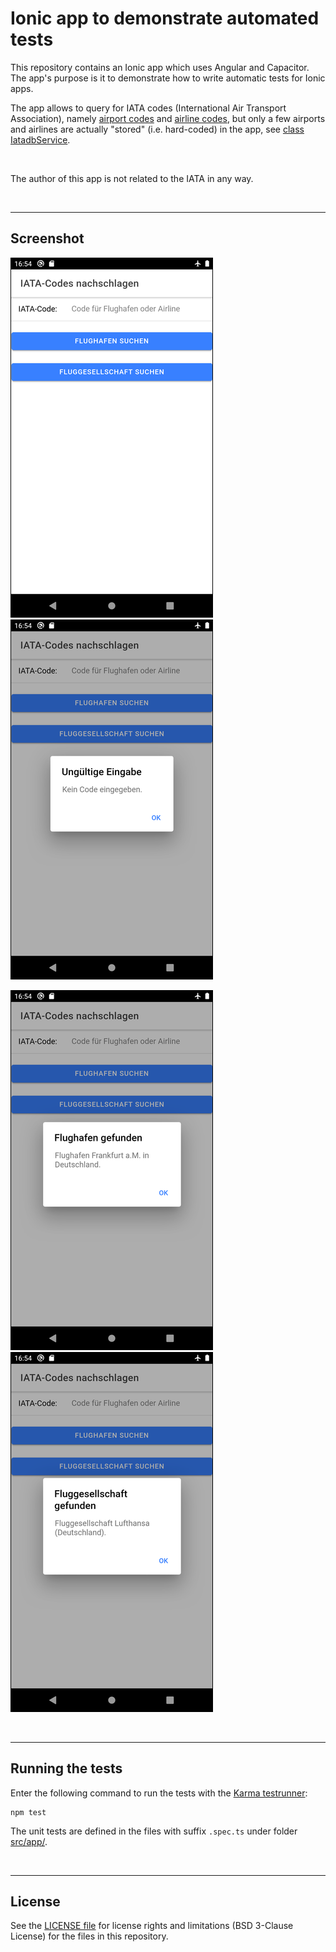 # Ionic app to demonstrate automated tests #

This repository contains an Ionic app which uses Angular and Capacitor. 
The app's purpose is it to demonstrate how to write automatic tests for Ionic apps.

The app allows to query for IATA codes (International Air Transport Association), namely [airport codes](https://en.wikipedia.org/wiki/IATA_airport_code)
and [airline codes](https://en.wikipedia.org/wiki/Airline_codes), but only a few airports and airlines are actually "stored" (i.e. hard-coded) in the app, 
see [class IatadbService](src/app/iatadb.service.ts).

<br>

The author of this app is not related to the IATA in any way.

<br>

----

## Screenshot ##

![Screenshot 1](screenshot_1.png)   ![Screenshot 2](screenshot_2.png)

![Screenshot 3](screenshot_3.png)   ![Screenshot 4](screenshot_4.png)

<br>

----

## Running the tests ##

Enter the following command to run the tests with the [Karma testrunner](http://karma-runner.github.io/latest/index.html):

```
npm test 
```

The unit tests are defined in the files with suffix `.spec.ts` under folder [src/app/](src/app/).

<br>

----

## License ##

See the [LICENSE file](LICENSE.md) for license rights and limitations (BSD 3-Clause License) for the files in this repository.

<br>